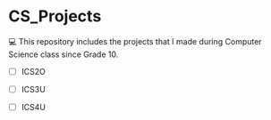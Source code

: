 # CS_Projects

:computer: This repository includes the projects that I made during Computer Science class since Grade 10.

- [ ] ICS2O

- [ ] ICS3U

- [ ] ICS4U

